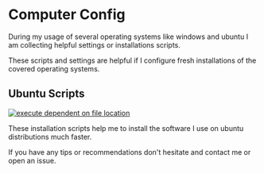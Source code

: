 # Computer Config

During my usage of several operating systems like windows and ubuntu I am collecting helpful settings or installations scripts.

These scripts and settings are helpful if I configure fresh installations of the covered operating systems.



## Ubuntu Scripts

[![execute dependent on file location](https://github.com/jwestenhoff/computer-config/actions/workflows/executeDependentOnFileLocation.yml/badge.svg)](https://github.com/jwestenhoff/computer-config/actions/workflows/executeDependentOnFileLocation.yml)

These installation scripts help me to install the software I use on ubuntu distributions much faster.

If you have any tips or recommendations don't hesitate and contact me or open an issue.
